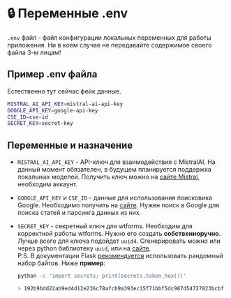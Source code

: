 # :lock: Переменные .env

`.env` файл - файл конфигурации локальных переменных для работы приложения. Ни в коем случае не передавайте содержимое своего файла 3-м лицам!

## Пример .env файла

Естественно тут сейчас фейк данные.

```bash
MISTRAL_AI_API_KEY=mistral-ai-api-key
GOOGLE_API_KEY=google-api-key
CSE_ID=cse-id
SECRET_KEY=secret-key
```

## Переменные и назначение

- `MISTRAL_AI_API_KEY` - API-ключ для взаимодействия с MistralAI. На данный момент обязателен, в будущем планируется поддержка локальных моделей. Получить ключ можно на [сайте Mistral](https://console.mistral.ai/api-keys), необходим аккаунт.
- `GOOGLE_API_KEY` и `CSE_ID` - данные для использования поисковика Google. Необходимо получить на [сайте](https://programmablesearchengine.google.com/controlpanel/all). Нужен поиск в Google для поиска статей и парсинга данных из них.
- `SECRET_KEY` - секретный ключ для wtforms. Необходим для корректной работы wtforms. Нужно его создать **собственноручно**. Лучше всего для ключа подойдет `uuid4`. Сгенерировать можно или через python библиотеку `uuid`, или на [сайте](https://www.uuidgenerator.net/version4).  
    P.S. В документации Flask [рекомендуется](https://flask.palletsprojects.com/en/stable/config/#SECRET_KEY) использовать рандомный набор байтов. Ниже **пример**:

    ```bash
    python -c 'import secrets; print(secrets.token_hex())'

    > 192b9bdd22ab9ed4d12e236c78afcb9a393ec15f71bbf5dc987d54727823bcbf
    ```

